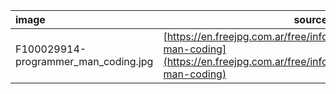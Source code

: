 | image | source |
| :------------- | --------- |
| F100029914-programmer_man_coding.jpg | [https://en.freejpg.com.ar/free/info/100029914/programmer-man-coding](https://en.freejpg.com.ar/free/info/100029914/programmer-man-coding)